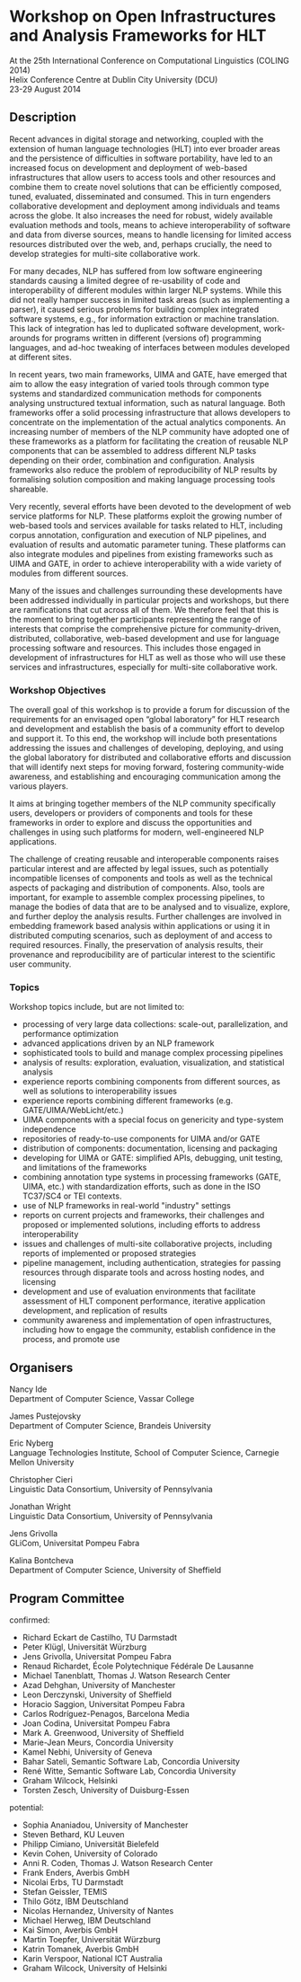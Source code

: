 Workshop on Open Infrastructures and Analysis Frameworks for HLT
====================================

At the 25th International Conference on Computational Linguistics (COLING 2014)  
Helix Conference Centre at Dublin City University (DCU)  
23-29 August 2014

Description
-----------

Recent advances in digital storage and networking, coupled with the extension of human language technologies (HLT) into ever broader areas and the persistence of difficulties in software portability, have led to an increased focus on development and deployment of web-based infrastructures that allow users to access tools and other resources and combine them to create novel solutions that can be efficiently composed, tuned, evaluated, disseminated and consumed. This in turn engenders collaborative development and deployment among individuals and teams across the globe. It also increases the need for robust, widely available evaluation methods and tools, means to achieve interoperability of software and data from diverse sources, means to handle licensing for limited access resources distributed over the web, and, perhaps crucially, the need to develop strategies for multi-site collaborative work. 

For many decades, NLP has suffered from low software engineering standards causing a limited degree of re-usability of code and interoperability of different modules within larger NLP systems. While this did not really hamper success in limited task areas (such as implementing a parser), it caused serious problems for building complex integrated software systems, e.g., for information extraction or machine translation. This lack of integration has led to duplicated software development, work-arounds for programs written in different (versions of) programming languages, and ad-hoc tweaking of interfaces between modules developed at different sites.

In recent years, two main frameworks, UIMA and GATE, have emerged that aim to allow the easy integration of varied tools through common type systems and standardized communication methods for components analysing unstructured textual information, such as natural language. Both frameworks offer a solid processing infrastructure that allows developers to concentrate on the implementation of the actual analytics components. An increasing number of members of the NLP community have adopted one of these frameworks as a platform for facilitating the creation of reusable NLP components that can be assembled to address different NLP tasks depending on their order, combination and configuration. Analysis frameworks also reduce the problem of reproducibility of NLP results by formalising solution composition and making language processing tools shareable.

Very recently, several efforts have been devoted to the development of web service platforms for NLP. These platforms exploit the growing number of web-based tools and services available for tasks related to HLT, including corpus annotation, configuration and execution of NLP pipelines, and evaluation of results and automatic parameter tuning. These platforms can also integrate modules and pipelines from existing frameworks such as UIMA and GATE, in order to achieve interoperability with a wide variety of modules from different sources.

Many of the issues and challenges surrounding these developments have been addressed individually in particular projects and workshops, but there are ramifications that cut across all of them. We therefore feel that this is the moment to bring together participants representing the range of interests that comprise the comprehensive picture for community-driven, distributed, collaborative, web-based development and use for language processing software and resources. This includes those engaged in development of infrastructures for HLT as well as those who will use these services and infrastructures, especially for multi-site collaborative work. 


### Workshop Objectives

The overall goal of this workshop is to provide a forum for discussion of the requirements for an envisaged open “global laboratory” for HLT research and development and establish the basis of a community effort to develop and support it. To this end, the workshop will include both presentations addressing the issues and challenges of developing, deploying, and using the global laboratory for distributed and collaborative efforts and discussion that will identify next steps for moving forward, fostering community-wide awareness, and establishing and encouraging communication among the various players. 

It aims at bringing together members of the NLP community specifically users, developers or providers of components and tools for these frameworks in order to explore and discuss the opportunities and challenges in using such platforms for modern, well-engineered NLP applications.

The challenge of creating reusable and interoperable components raises particular interest and are affected by legal issues, such as potentially incompatible licenses of components and tools as well as the technical aspects of packaging and distribution of components. Also, tools are important, for example to assemble complex processing pipelines, to manage the bodies of data that are to be analysed and to visualize, explore, and further deploy the analysis results. Further challenges are involved in embedding framework based analysis within applications or using it in distributed computing scenarios, such as deployment of and access to required resources. Finally, the preservation of analysis results, their provenance and reproducibility are of particular interest to the scientific user community.

### Topics

Workshop topics include, but are not limited to:

- processing of very large data collections: scale-out, parallelization, and performance optimization
- advanced applications driven by an NLP framework
- sophisticated tools to build and manage complex processing pipelines
- analysis of results: exploration, evaluation, visualization, and statistical analysis
- experience reports combining components from different sources, as well as solutions to interoperability issues
- experience reports combining different frameworks (e.g. GATE/UIMA/WebLicht/etc.)
- UIMA components with a special focus on genericity and type-system independence
- repositories of ready-to-use components for UIMA and/or GATE
- distribution of components: documentation, licensing and packaging
- developing for UIMA or GATE: simplified APIs, debugging, unit testing, and limitations of the frameworks
- combining annotation type systems in processing frameworks (GATE, UIMA, etc.) with standardization efforts, such as done in the ISO TC37/SC4 or TEI contexts.
- use of NLP frameworks in real-world "industry" settings
- reports on current projects and frameworks, their challenges and proposed or implemented solutions, including efforts to address interoperability 
- issues and challenges of multi-site collaborative projects, including reports of implemented or proposed strategies
- pipeline management, including authentication, strategies for passing resources through disparate tools and across hosting nodes, and licensing 
- development and use of evaluation environments that facilitate assessment of HLT component performance, iterative application development, and replication of results 
- community awareness and implementation of open infrastructures, including how to engage the community, establish confidence in the process, and promote use


Organisers
----------
Nancy Ide  
Department of Computer Science, Vassar College

James Pustejovsky  
Department of Computer Science, Brandeis University

Eric Nyberg  
Language Technologies Institute, School of Computer Science, Carnegie Mellon University

Christopher Cieri  
Linguistic Data Consortium, University of Pennsylvania

Jonathan Wright  
Linguistic Data Consortium, University of Pennsylvania

Jens Grivolla  
GLiCom, Universitat Pompeu Fabra

Kalina Bontcheva  
Department of Computer Science, University of Sheffield

Program Committee
-----------------

confirmed:

* Richard Eckart de Castilho, TU Darmstadt
* Peter Klügl, Universität Würzburg
* Jens Grivolla, Universitat Pompeu Fabra
* Renaud Richardet, École Polytechnique Fédérale De Lausanne
* Michael Tanenblatt, Thomas J. Watson Research Center
* Azad Dehghan, University of Manchester
* Leon Derczynski, University of Sheffield
* Horacio Saggion, Universitat Pompeu Fabra
* Carlos Rodríguez-Penagos, Barcelona Media
* Joan Codina, Universitat Pompeu Fabra
* Mark A. Greenwood, University of Sheffield
* Marie-Jean Meurs, Concordia University
* Kamel Nebhi, University of Geneva
* Bahar Sateli, Semantic Software Lab, Concordia University
* René Witte, Semantic Software Lab, Concordia University
* Graham Wilcock, Helsinki
* Torsten Zesch, University of Duisburg-Essen

potential:

* Sophia Ananiadou, University of Manchester
* Steven Bethard, KU Leuven
* Philipp Cimiano, Universität Bielefeld
* Kevin Cohen, University of Colorado
* Anni R. Coden, Thomas J. Watson Research Center
* Frank Enders, Averbis GmbH
* Nicolai Erbs, TU Darmstadt
* Stefan Geissler, TEMIS
* Thilo Götz, IBM Deutschland
* Nicolas Hernandez, University of Nantes
* Michael Herweg, IBM Deutschland
* Kai Simon, Averbis GmbH
* Martin Toepfer, Universität Würzburg
* Katrin Tomanek, Averbis GmbH
* Karin Verspoor, National ICT Australia
* Graham Wilcock, University of Helsinki
